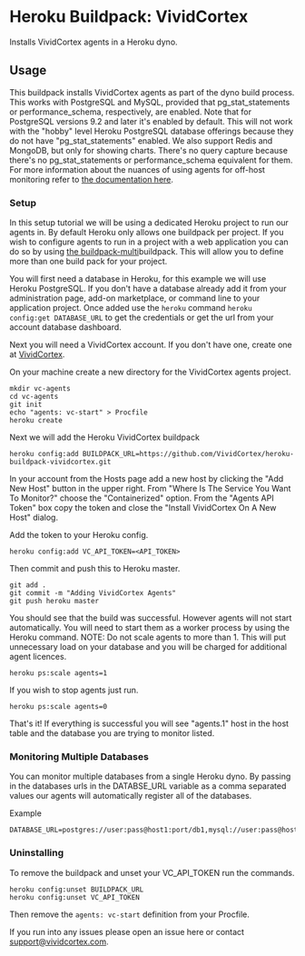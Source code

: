 # Heroku Buildpack: VividCortex

Installs VividCortex agents in a Heroku dyno.

## Usage

This buildpack installs VividCortex agents as part of the dyno build process. This works with PostgreSQL and MySQL, provided that pg_stat_statements or performance_schema, respectively, are enabled. Note that for PostgreSQL versions 9.2 and later it's enabled by default. This will not work with the "hobby" level Heroku PostgreSQL database offerings because they do not have "pg_stat_statements" enabled. We also support Redis and MongoDB, but only for showing charts. There's no query capture because there's no pg_stat_statements or performance_schema equivalent for them. For more information about the nuances of using agents for off-host monitoring refer to [the documentation here](https://vividcortex.com/docs/installing/#off-host-monitoring).

### Setup

In this setup tutorial we will be using a dedicated Heroku project to run our agents in. By default Heroku only allows one buildpack per project. If you wish to configure agents to run in a project with a web application you can do so by using [the buildpack-multi](https://github.com/ddollar/heroku-buildpack-multi)buildpack. This will allow you to define more than one build pack for your project.

You will first need a database in Heroku, for this example we will use Heroku PostgreSQL. If you don't have a database already add it from your administration page, add-on marketplace, or command line to your application project. Once added use the `heroku` command `heroku config:get DATABASE_URL` to get the credentials or get the url from your account database dashboard.

Next you will need a VividCortex account. If you don't have one, create one at [VividCortex](https://app.vividcortex.com).

On your machine create a new directory for the VividCortex agents project.

```
mkdir vc-agents
cd vc-agents
git init
echo "agents: vc-start" > Procfile
heroku create
```

Next we will add the Heroku VividCortex buildpack

```
heroku config:add BUILDPACK_URL=https://github.com/VividCortex/heroku-buildpack-vividcortex.git
```

In your account from the Hosts page add a new host by clicking the "Add New Host" button in the upper right. From "Where Is The Service You Want To Monitor?" choose the "Containerized" option. From the "Agents API Token" box copy the token and close the "Install VividCortex On A New Host" dialog.

Add the token to your Heroku config.

```
heroku config:add VC_API_TOKEN=<API_TOKEN>
```

Then commit and push this to Heroku master.

```
git add .
git commit -m "Adding VividCortex Agents"
git push heroku master
```

You should see that the build was successful. However agents will not start automatically. You will need to start them as a worker process by using the Heroku command. NOTE: Do not scale agents to more than 1. This will put unnecessary load on your database and you will be charged for additional agent licences.

```
heroku ps:scale agents=1
```

If you wish to stop agents just run.

```
heroku ps:scale agents=0
```

That's it! If everything is successful you will see "agents.1" host in the host table and the database you are trying to monitor listed.

### Monitoring Multiple Databases

You can monitor multiple databases from a single Heroku dyno. By passing in the databases urls in the DATABSE_URL variable as a comma separated values our agents will automatically register all of the databases.

Example

```
DATABASE_URL=postgres://user:pass@host1:port/db1,mysql://user:pass@host2:port/db2,mongo://user:pass@host3:port/db3,redis://user:pass@host3:port/db3
```

### Uninstalling

To remove the buildpack and unset your VC_API_TOKEN run the commands.

```
heroku config:unset BUILDPACK_URL
heroku config:unset VC_API_TOKEN
```

Then remove the `agents: vc-start` definition from your Procfile.

If you run into any issues please open an issue here or contact support@vividcortex.com.
